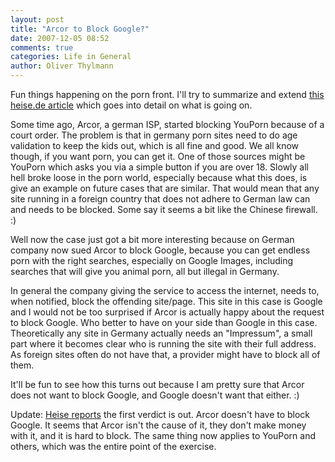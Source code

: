 ```yaml
---
layout: post
title: "Arcor to Block Google?"
date: 2007-12-05 08:52
comments: true
categories: Life in General
author: Oliver Thylmann
---
```






Fun things happening on the porn front. I'll try to summarize and extend [this heise.de article](http://www.heise.de/newsticker/meldung/100035) which goes into detail on what is going on.

Some time ago, Arcor, a german ISP, started blocking YouPorn because of a court order. The problem is that in germany porn sites need to do age validation to keep the kids out, which is all fine and good. We all know though, if you want porn, you can get it. One of those sources might be YouPorn which asks you via a simple button if you are over 18. Slowly all hell broke loose in the porn world, especially because what this does, is give an example on future cases that are similar. That would mean that any site running in a foreign country that does not adhere to German law can and needs to be blocked. Some say it seems a bit like the Chinese firewall. :)

Well now the case just got a bit more interesting because on German company now sued Arcor to block Google, because you can get endless porn with the right searches, especially on Google Images, including searches that will give you animal porn, all but illegal in Germany.

In general the company giving the service to access the internet, needs to, when notified, block the offending site/page. This site in this case is Google and I would not be too surprised if Arcor is actually happy about the request to block Google. Who better to have on your side than Google in this case.  Theoretically any site in Germany actually needs an &quot;Impressum&quot;, a small part where it becomes clear who is running the site with their full address. As foreign sites often do not have that, a provider might have to block all of them.

It'll be fun to see how this turns out because I am pretty sure that Arcor does not want to block Google, and Google doesn't want that either. :)

Update: [Heise reports](http://www.heise.de/newsticker/meldung/100530/) the first verdict is out. Arcor doesn't have to block Google. It seems that Arcor isn't the cause of it, they don't make money with it, and it is hard to block. The same thing now applies to YouPorn and others, which was the entire point of the exercise.


